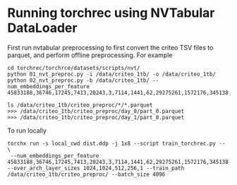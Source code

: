 # Running torchrec using NVTabular DataLoader

First run nvtabular preprocessing to first convert the criteo TSV files to parquet, and perform offline preprocessing. For example
```
cd torchrec/torchrce/datasets/scripts/nvt/
python 01_nvt_preproc.py -i /data/criteo_1tb/ -o /data/criteo_1tb/
python 02_nvt_preproc.py -b /data/criteo_1tb/ --num_embeddings_per_feature 45833188,36746,17245,7413,20243,3,7114,1441,62,29275261,1572176,345138,10,2209,11267,128,4,974,14,48937457,11316796,40094537,452104,12606,104,35

ls /data/criteo_1tb/criteo_preproc/*/*.parquet
>>> /data/criteo_1tb/criteo_preproc/day_0/part_0.parquet
>>> /data/criteo_1tb/criteo_preproc/day_1/part_0.parquet
```

To run locally
```
torchx run -s local_cwd dist.ddp -j 1x8 --script train_torchrec.py -- \
 --num_embeddings_per_feature 45833188,36746,17245,7413,20243,3,7114,1441,62,29275261,1572176,345138,10,2209,11267,128,4,974,14,48937457,11316796,40094537,452104,12606,104,35 --over_arch_layer_sizes 1024,1024,512,256,1 --train_path /data/criteo_1tb/criteo_preproc/ --batch_size 4096
```
